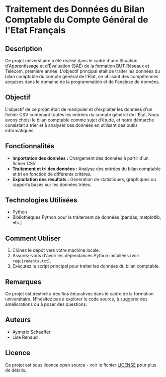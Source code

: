 # Traitement des Données du Bilan Comptable du Compte Général de l'Etat Français

## Description
Ce projet universitaire a été réalisé dans le cadre d'une Situation d'Apprentissage et d'Évaluation (SAÉ) de la formation BUT Réseaux et Télécom, première année. L'objectif principal était de traiter les données du bilan comptable du compte général de l'État, en utilisant des compétences acquises dans le domaine de la programmation et de l'analyse de données.

## Objectif
L'objectif de ce projet était de manipuler et d'exploiter les données d'un fichier CSV contenant toutes les entrées du compte général de l'État. Nous avons choisi le bilan comptable comme sujet d'étude, et notre démarche consistait à trier et à analyser ces données en utilisant des outils informatiques.

## Fonctionnalités
- **Importation des données :** Chargement des données à partir d'un fichier CSV.
- **Traitement et tri des données :** Analyse des entrées du bilan comptable et tri en fonction de différents critères.
- **Exploitation des résultats :** Génération de statistiques, graphiques ou rapports basés sur les données triées.

## Technologies Utilisées
- Python
- Bibliothèques Python pour le traitement de données (pandas, matplotlib, etc.)

## Comment Utiliser
1. Clônez le dépôt vers votre machine locale.
2. Assurez-vous d'avoir les dépendances Python installées (voir `requirements.txt`).
3. Exécutez le script principal pour traiter les données du bilan comptable.

## Remarques
Ce projet est destiné à des fins éducatives dans le cadre de la formation universitaire. N'hésitez pas à explorer le code source, à suggérer des améliorations ou à poser des questions.

## Auteurs
- Aymeric Schaeffer
- Lise Renaud

## Licence
Ce projet est sous licence open source - voir le fichier [LICENSE](LICENSE) pour plus de détails.